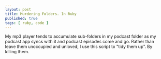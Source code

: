 ```yaml
---
layout: post
title: Murdering Folders. In Ruby
published: true
tags: [ ruby, code ]
---
```


My mp3 player tends to accumulate sub-folders in my podcast folder as my 
podcast app syncs with it and podcast episodes come and go. Rather than leave 
them unoccupied and unloved, I use this script to "tidy them up". By killing them.   

<script src="https://gist.github.com/deejaygraham/9d82b1a03c869791236a.js"></script>
